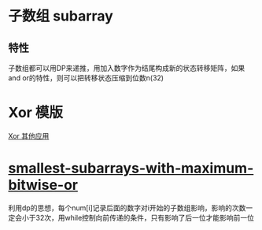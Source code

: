 # 子数组 subarray

## 特性

子数组都可以用DP来递推，用加入数字作为结尾构成新的状态转移矩阵，如果and or的特性，则可以把转移状态压缩到位数n(32)


# Xor 模版

[Xor 其他应用](../../mathA/xor模板/xor.md)


# [smallest-subarrays-with-maximum-bitwise-or ](LogTrick和其他写法)

利用dp的思想，每个num[i]记录后面的数字对i开始的子数组影响，影响的次数一定会小于32次，用while控制向前传递的条件，只有影响了后一位才能影响前一位

